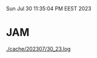 Sun Jul 30 11:35:04 PM EEST 2023
# JAM
<a href='./cache/202307/30_23.log'>./cache/202307/30_23.log</a>
